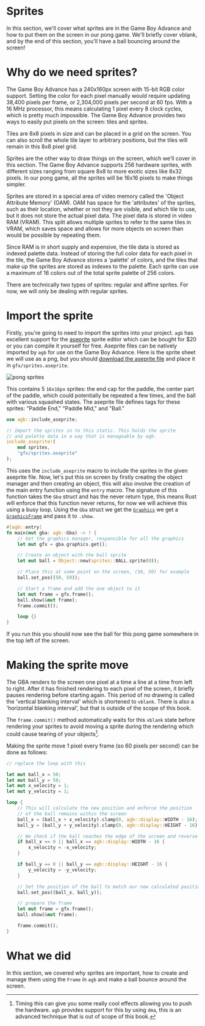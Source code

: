 # Sprites

In this section, we'll cover what sprites are in the Game Boy Advance and how to put them on the screen in our pong game.
We'll briefly cover vblank, and by the end of this section, you'll have a ball bouncing around the screen!

# Why do we need sprites?

The Game Boy Advance has a 240x160px screen with 15-bit RGB color support. Setting the color for each pixel manually would require updating 38,400 pixels per frame, or 2,304,000 pixels per second at 60 fps.
With a 16 MHz processor, this means calculating 1 pixel every 8 clock cycles, which is pretty much impossible.
The Game Boy Advance provides two ways to easily put pixels on the screen: tiles and sprites.

Tiles are 8x8 pixels in size and can be placed in a grid on the screen.
You can also scroll the whole tile layer to arbitrary positions, but the tiles will remain in this 8x8 pixel grid.

Sprites are the other way to draw things on the screen, which we'll cover in this section.
The Game Boy Advance supports 256 hardware sprites, with different sizes ranging from square 8x8 to more exotic sizes like 8x32 pixels.
In our pong game, all the sprites will be 16x16 pixels to make things simpler.

Sprites are stored in a special area of video memory called the 'Object Attribute Memory' (OAM).
OAM has space for the 'attributes' of the sprites, such as their location, whether or not they are visible, and which tile to use, but it does not store the actual pixel data.
The pixel data is stored in video RAM (VRAM).
This split allows multiple sprites to refer to the same tiles in VRAM, which saves space and allows for more objects on screen than would be possible by repeating them.

Since RAM is in short supply and expensive, the tile data is stored as indexed palette data.
Instead of storing the full color data for each pixel in the tile, the Game Boy Advance stores a 'palette' of colors, and the tiles that make up the sprites are stored as indexes to the palette.
Each sprite can use a maximum of 16 colors out of the total sprite palette of 256 colors.

There are technically two types of sprites: regular and affine sprites.
For now, we will only be dealing with regular sprites.

# Import the sprite

Firstly, you're going to need to import the sprites into your project.
`agb` has excellent support for the [aseprite](https://www.aseprite.org/) sprite editor which can be bought for $20 or you can compile it yourself for free.
Aseprite files can be natively imported by `agb` for use on the Game Boy Advance.
Here is the sprite sheet we will use as a png, but you should [download the aseprite file](sprites.aseprite) and place it in `gfx/sprites.aseprite`.

![pong sprites](sprites.png)

This contains 5 `16x16px` sprites: the end cap for the paddle, the center part of the paddle, which could potentially be repeated a few times, and the ball with various squashed states.
The aseprite file defines tags for these sprites: "Paddle End," "Paddle Mid," and "Ball."

```rust
use agb::include_aseprite;

// Import the sprites in to this static. This holds the sprite
// and palette data in a way that is manageable by agb.
include_aseprite!(
    mod sprites,
    "gfx/sprites.aseprite"
);
```

This uses the `include_aseprite` macro to include the sprites in the given aseprite file.
Now, let's put this on screen by firstly creating the object manager and then creating an object, this will also involve the creation of the main entry function using the `entry` macro.
The signature of this function takes the `Gba` struct and has the never return type, this means Rust will enforce that this function never returns, for now we will achieve this using a busy loop.
Using the `Gba` struct we get the [`Graphics`](https://docs.rs/agb/latest/agb/display/struct.Graphics.html) we get a [`GraphicsFrame`](https://docs.rs/agb/latest/agb/display/struct.GraphicsFrame.html) and pass it to `.show`.

```rust
#[agb::entry]
fn main(mut gba: agb::Gba) -> ! {
    // Get the graphics manager, responsible for all the graphics
    let mut gfx = gba.graphics.get();

    // Create an object with the ball sprite
    let mut ball = Object::new(sprites::BALL.sprite(0));

    // Place this at some point on the screen, (50, 50) for example
    ball.set_pos((50, 50));

    // Start a frame and add the one object to it
    let mut frame = gfx.frame();
    ball.show(&mut frame);
    frame.commit();

    loop {}
}
```

If you run this you should now see the ball for this pong game somewhere in the top left of the screen.

# Making the sprite move

The GBA renders to the screen one pixel at a time a line at a time from left to right.
After it has finished rendering to each pixel of the screen, it briefly pauses rendering before starting again.
This period of no drawing is called the 'vertical blanking interval' which is shortened to `vblank`.
There is also a 'horizontal blanking interval', but that is outside of the scope of this book.

The `frame.commit()` method automatically waits for this `vblank` state before rendering your sprites to avoid moving a sprite during the rendering which could cause tearing of your objects[^hblank].

Making the sprite move 1 pixel every frame (so 60 pixels per second) can be done as follows:

```rust
// replace the loop with this

let mut ball_x = 50;
let mut ball_y = 50;
let mut x_velocity = 1;
let mut y_velocity = 1;

loop {
    // This will calculate the new position and enforce the position
    // of the ball remains within the screen
    ball_x = (ball_x + x_velocity).clamp(0, agb::display::WIDTH - 16);
    ball_y = (ball_y + y_velocity).clamp(0, agb::display::HEIGHT - 16);

    // We check if the ball reaches the edge of the screen and reverse it's direction
    if ball_x == 0 || ball_x == agb::display::WIDTH - 16 {
        x_velocity = -x_velocity;
    }

    if ball_y == 0 || ball_y == agb::display::HEIGHT - 16 {
        y_velocity = -y_velocity;
    }

    // Set the position of the ball to match our new calculated position
    ball.set_pos((ball_x, ball_y));

    // prepare the frame
    let mut frame = gfx.frame();
    ball.show(&mut frame);

    frame.commit();
}
```

# What we did

In this section, we covered why sprites are important, how to create and manage them using the `Frame` in `agb` and make a ball bounce around the screen.

[^hblank]:
    Timing this can give you some really cool effects allowing you to push the hardware.
    `agb` provides support for this by using `dma`, this is an advanced technique that is out of scope of this book.